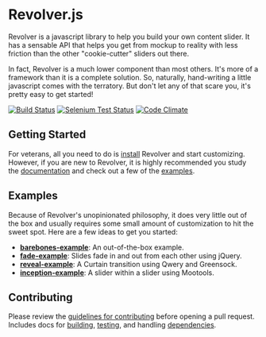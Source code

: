 # Revolver.js

Revolver is a javascript library to help you build your own content slider. It has a sensable API that helps you get from mockup to reality with less friction than the other "cookie-cutter" sliders out there. 

In fact, Revolver is a much lower component than most others. It's more of a framework than it is a complete solution. So, naturally, hand-writing a little javascript comes with the terratory. But don't let any of that scare you, it's pretty easy to get started!

[![Build Status](https://travis-ci.org/johnnyfreeman/revolverjs.png?branch=master)](https://travis-ci.org/johnnyfreeman/revolverjs) [![Selenium Test Status](https://saucelabs.com/buildstatus/revolverjs)](https://saucelabs.com/u/revolverjs) [![Code Climate](https://codeclimate.com/github/johnnyfreeman/revolverjs.png)](https://codeclimate.com/github/johnnyfreeman/revolverjs)

## Getting Started

For veterans, all you need to do is [install](#installation) Revolver and start customizing. However, if you are new to Revolver, it is highly recommended you study the [documentation](docs/README.md) and check out a few of the [examples](#examples).

## Examples

Because of Revolver's unopinionated philosophy, it does very little out of the box and usually requires some small amount of customization to hit the sweet spot.  Here are a few ideas to get you started:

* [**barebones-example**](https://github.com/johnnyfreeman/revolverjs-barebones-example): An out-of-the-box example.
* [**fade-example**](https://github.com/johnnyfreeman/revolverjs-fade-example): Slides fade in and out from each other using jQuery.
* [**reveal-example**](https://github.com/johnnyfreeman/revolverjs-reveal-example): A Curtain transition using Qwery and Greensock.
* [**inception-example**](https://github.com/johnnyfreeman/revolverjs-inception-example): A slider within a slider using Mootools.

## Contributing

Please review the [guidelines for contributing](CONTRIBUTING.md) before opening a pull request. Includes docs for [building](CONTRIBUTING.md#building), [testing](CONTRIBUTING.md#testing), and handling [dependencies](CONTRIBUTING.md#installing-dev-dependencies).
